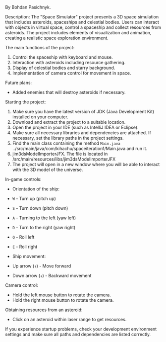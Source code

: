 
By Bohdan Pasichnyk.

Description:
The "Space Simulator" project presents a 3D space simulation that includes asteroids, spaceships and celestial bodies. Users can interact with objects in virtual space, control a spaceship and collect resources from asteroids. The project includes elements of visualization and animation, creating a realistic space exploration environment.

The main functions of the project:
1. Control the spaceship with keyboard and mouse.
2. Interaction with asteroids including resource gathering.
3. Display of celestial bodies and starry background.
4. Implementation of camera control for movement in space.

Future plans:
- Added enemies that will destroy asteroids if necessary.

Starting the project:
1. Make sure you have the latest version of JDK (Java Development Kit) installed on your computer.
2. Download and extract the project to a suitable location.
3. Open the project in your IDE (such as IntelliJ IDEA or Eclipse).
4. Make sure all necessary libraries and dependencies are attached. If necessary, set the library paths in the project settings.
5. Find the main class containing the method `Main.java` ../src/main/java/com/kihachu/spaceiteration1/Main.java and run it.
6. jim3dsModelImporterJFX. The file is located in /src/main/resources/libs/jim3dsModelImporterJFX
6. The project will open in a new window where you will be able to interact with the 3D model of the universe.

In-game controls:

- Orientation of the ship:
 - `W` - Turn up (pitch up)
 - `S` - Turn down (pitch down)
 - `A` - Turning to the left (yaw left)
 - `D` - Turn to the right (yaw right)
 - `Q` - Roll left
 - `E` - Roll right

- Ship movement:
 - Up arrow (`↑`) - Move forward
 - Down arrow (`↓`) - Backward movement

Camera control:
- Hold the left mouse button to rotate the camera.
- Hold the right mouse button to rotate the camera.

Obtaining resources from an asteroid:
- Click on an asteroid within laser range to get resources.

If you experience startup problems, check your development environment settings and make sure all paths and dependencies are listed correctly.